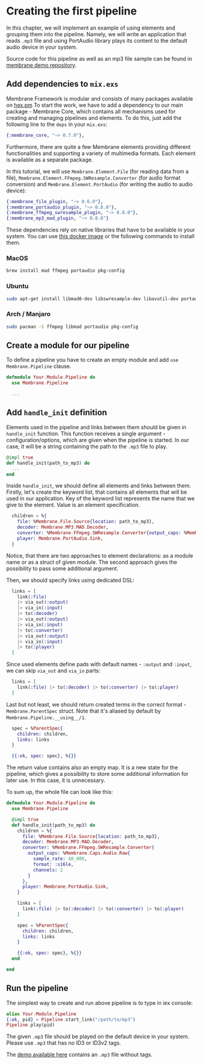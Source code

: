 # Creating the first pipeline

In this chapter, we will implement an example of using elements and grouping them into the pipeline.
Namely, we will write an application that reads `.mp3` file and using PortAudio library plays its content to the default audio device in your system.

Source code for this pipeline as well as an mp3 file sample can be found in [membrane demo repository](https://github.com/membraneframework/membrane_demo/tree/master/simple_pipeline).

## Add dependencies to `mix.exs`

Membrane Framework is modular and consists of many packages available on [hex.pm](https://hex.pm/users/membraneframework)
To start the work, we have to add a dependency to our main package - Membrane Core, which contains all mechanisms used for creating and managing pipelines and elements. To do this, just add the following line to the `deps` in your `mix.exs`:

```elixir
{:membrane_core, "~> 0.7.0"},
```

Furthermore, there are quite a few Membrane elements providing different functionalities and supporting a variety of multimedia formats. Each element is available as a separate package.

In this tutorial, we will use `Membrane.Element.File` (for reading data from a file), `Membrane.Element.FFmpeg.SWResample.Converter` (for audio format conversion) and `Membrane.Element.PortAudio` (for writing the audio to audio device):

```elixir
{:membrane_file_plugin, "~> 0.6.0"},
{:membrane_portaudio_plugin, "~> 0.8.0"},
{:membrane_ffmpeg_swresample_plugin, "~> 0.8.0"},
{:membrane_mp3_mad_plugin, "~> 0.8.0"}
```

These dependencies rely on native libraries that have to be available in your system. You can use [this docker image](https://hub.docker.com/r/membrane/bionic-membrane) or the following commands to install them.

### MacOS

```bash
brew install mad ffmpeg portaudio pkg-config
```

### Ubuntu

```bash
sudo apt-get install libmad0-dev libswresample-dev libavutil-dev portaudio19-dev
```

### Arch / Manjaro

```bash
sudo pacman -S ffmpeg libmad portaudio pkg-config
```

## Create a module for our pipeline

To define a pipeline you have to create an empty module and add `use Membrane.Pipeline` clause.

```elixir
defmodule Your.Module.Pipeline do
  use Membrane.Pipeline

  ...

```

## Add `handle_init` definition

Elements used in the pipeline and links between them should be given in `handle_init` function.
This function receives a single argument - configuration/options, which are given when the pipeline is started. In our case, it will be a string containing the path to the `.mp3` file to play.

```elixir
@impl true
def handle_init(path_to_mp3) do
  ...
end
```

Inside `handle_init`, we should define all elements and links between them. Firstly, let's create the keyword list, that contains all elements that will be used in our application. Key of the keyword list represents the name that we give to the element. Value is an element specification.

```elixir
  children = %{
    file: %Membrane.File.Source{location: path_to_mp3},
    decoder: Membrane.MP3.MAD.Decoder,
    converter: %Membrane.FFmpeg.SWResample.Converter{output_caps: %Membrane.Caps.Audio.Raw{sample_rate: 48_000, format: :s16le, channels: 2}},
    player: Membrane.PortAudio.Sink,
  }
```

Notice, that there are two approaches to element declarations: as a module name or as a struct of given module. The second approach gives the possibility to pass some additional argument.

Then, we should specify links using dedicated DSL:

```elixir
  links = [
    link(:file)
    |> via_out(:output)
    |> via_in(:input)
    |> to(:decoder)
    |> via_out(:output)
    |> via_in(:input)
    |> to(:converter)
    |> via_out(:output)
    |> via_in(:input)
    |> to(:player)
  ]
```

Since used elements define pads with default names - `:output` and `:input`, we can skip `via_out` and `via_in` parts:

```elixir
  links = [
    link(:file) |> to(:decoder) |> to(:converter) |> to(:player)
  ]
```

Last but not least, we should return created terms in the correct format - `Membrane.ParentSpec` struct. Note that it's aliased by default by `Membrane.Pipeline.__using__/1`.

```elixir
  spec = %ParentSpec{
    children: children,
    links: links
  }

  {{:ok, spec: spec}, %{}}
```

The return value contains also an empty map. It is a new state for the pipeline, which gives a possibility to store some additional information for later use. In this case, it is unnecessary.

To sum up, the whole file can look like this:

``` elixir
defmodule Your.Module.Pipeline do
  use Membrane.Pipeline

  @impl true
  def handle_init(path_to_mp3) do
    children = %{
      file: %Membrane.File.Source{location: path_to_mp3},
      decoder: Membrane.MP3.MAD.Decoder,
      converter: %Membrane.FFmpeg.SWResample.Converter{
        output_caps: %Membrane.Caps.Audio.Raw{
          sample_rate: 48_000,
          format: :s16le,
          channels: 2
        }
      },
      player: Membrane.PortAudio.Sink,
    }

    links = [
      link(:file) |> to(:decoder) |> to(:converter) |> to(:player)
    ]

    spec = %ParentSpec{
      children: children,
      links: links
    }

    {{:ok, spec: spec}, %{}}
  end

end
```

## Run the pipeline

The simplest way to create and run above pipeline is to type in iex console:

```elixir
alias Your.Module.Pipeline
{:ok, pid} = Pipeline.start_link("/path/to/mp3")
Pipeline.play(pid)
```

The given `.mp3` file should be played on the default device in your system. Please use `.mp3` that has no ID3 or ID3v2 tags.

The [demo available here](https://github.com/membraneframework/membrane_demo/tree/master/simple_pipeline) contains an `.mp3` file without tags.
